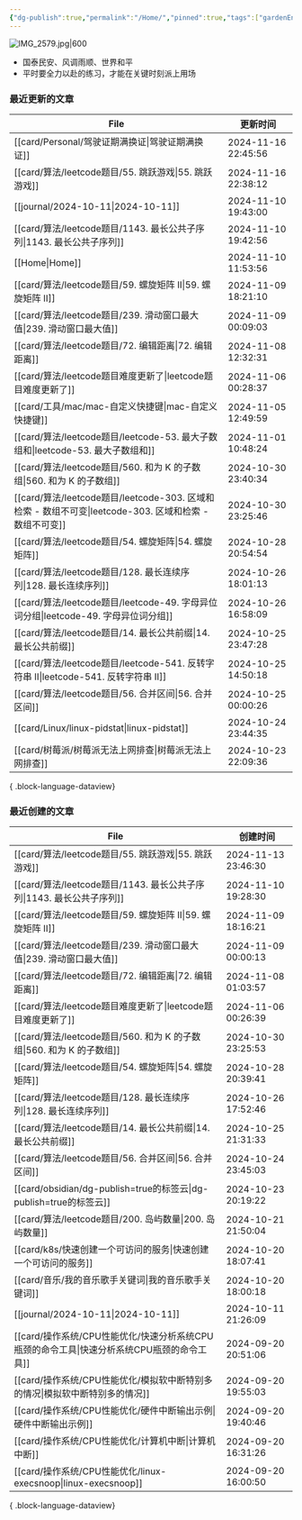 ```yaml
---
{"dg-publish":true,"permalink":"/Home/","pinned":true,"tags":["gardenEntry"],"dgHomeLink":true,"dgShowBacklinks":"false","noteIcon":"2","created":"2024-01-28T22:46:43+08:00","updated":"2024-09-11T17:07:12+08:00"}
---
```



![IMG_2579.jpg|600](/img/user/attachs/IMG_2579.jpg)

- 国泰民安、风调雨顺、世界和平
- 平时要全力以赴的练习，才能在关键时刻派上用场

### 最近更新的文章

| File                                                                               | 更新时间                |
| ---------------------------------------------------------------------------------- | ------------------- |
| [[card/Personal/驾驶证期满换证\|驾驶证期满换证]]                                              | 2024-11-16 22:45:56 |
| [[card/算法/leetcode题目/55. 跳跃游戏\|55. 跳跃游戏]]                                       | 2024-11-16 22:38:12 |
| [[journal/2024-10-11\|2024-10-11]]                                              | 2024-11-10 19:43:00 |
| [[card/算法/leetcode题目/1143. 最长公共子序列\|1143. 最长公共子序列]]                             | 2024-11-10 19:42:56 |
| [[Home\|Home]]                                                                  | 2024-11-10 11:53:56 |
| [[card/算法/leetcode题目/59. 螺旋矩阵 II\|59. 螺旋矩阵 II]]                                 | 2024-11-09 18:21:10 |
| [[card/算法/leetcode题目/239. 滑动窗口最大值\|239. 滑动窗口最大值]]                               | 2024-11-09 00:09:03 |
| [[card/算法/leetcode题目/72. 编辑距离\|72. 编辑距离]]                                       | 2024-11-08 12:32:31 |
| [[card/算法/leetcode题目难度更新了\|leetcode题目难度更新了]]                                    | 2024-11-06 00:28:37 |
| [[card/工具/mac/mac-自定义快捷键\|mac-自定义快捷键]]                                          | 2024-11-05 12:49:59 |
| [[card/算法/leetcode题目/leetcode-53. 最大子数组和\|leetcode-53. 最大子数组和]]                 | 2024-11-01 10:48:24 |
| [[card/算法/leetcode题目/560. 和为 K 的子数组\|560. 和为 K 的子数组]]                           | 2024-10-30 23:40:34 |
| [[card/算法/leetcode题目/leetcode-303. 区域和检索 - 数组不可变\|leetcode-303. 区域和检索 - 数组不可变]] | 2024-10-30 23:25:46 |
| [[card/算法/leetcode题目/54. 螺旋矩阵\|54. 螺旋矩阵]]                                       | 2024-10-28 20:54:54 |
| [[card/算法/leetcode题目/128. 最长连续序列\|128. 最长连续序列]]                                 | 2024-10-26 18:01:13 |
| [[card/算法/leetcode题目/leetcode-49. 字母异位词分组\|leetcode-49. 字母异位词分组]]               | 2024-10-26 16:58:09 |
| [[card/算法/leetcode题目/14. 最长公共前缀\|14. 最长公共前缀]]                                   | 2024-10-25 23:47:28 |
| [[card/算法/leetcode题目/leetcode-541. 反转字符串 II\|leetcode-541. 反转字符串 II]]           | 2024-10-25 14:50:18 |
| [[card/算法/leetcode题目/56. 合并区间\|56. 合并区间]]                                       | 2024-10-25 00:00:26 |
| [[card/Linux/linux-pidstat\|linux-pidstat]]                                     | 2024-10-24 23:44:35 |
| [[card/树莓派/树莓派无法上网排查\|树莓派无法上网排查]]                                               | 2024-10-23 22:09:36 |

{ .block-language-dataview}

### 最近创建的文章

| File                                                          | 创建时间                |
| ------------------------------------------------------------- | ------------------- |
| [[card/算法/leetcode题目/55. 跳跃游戏\|55. 跳跃游戏]]                  | 2024-11-13 23:46:30 |
| [[card/算法/leetcode题目/1143. 最长公共子序列\|1143. 最长公共子序列]]        | 2024-11-10 19:28:30 |
| [[card/算法/leetcode题目/59. 螺旋矩阵 II\|59. 螺旋矩阵 II]]            | 2024-11-09 18:16:21 |
| [[card/算法/leetcode题目/239. 滑动窗口最大值\|239. 滑动窗口最大值]]          | 2024-11-09 00:00:13 |
| [[card/算法/leetcode题目/72. 编辑距离\|72. 编辑距离]]                  | 2024-11-08 01:03:57 |
| [[card/算法/leetcode题目难度更新了\|leetcode题目难度更新了]]               | 2024-11-06 00:26:39 |
| [[card/算法/leetcode题目/560. 和为 K 的子数组\|560. 和为 K 的子数组]]      | 2024-10-30 23:25:53 |
| [[card/算法/leetcode题目/54. 螺旋矩阵\|54. 螺旋矩阵]]                  | 2024-10-28 20:39:41 |
| [[card/算法/leetcode题目/128. 最长连续序列\|128. 最长连续序列]]            | 2024-10-26 17:52:46 |
| [[card/算法/leetcode题目/14. 最长公共前缀\|14. 最长公共前缀]]              | 2024-10-25 21:31:33 |
| [[card/算法/leetcode题目/56. 合并区间\|56. 合并区间]]                  | 2024-10-24 23:45:03 |
| [[card/obsidian/dg-publish=true的标签云\|dg-publish=true的标签云]] | 2024-10-23 20:19:22 |
| [[card/算法/leetcode题目/200. 岛屿数量\|200. 岛屿数量]]                | 2024-10-21 21:50:04 |
| [[card/k8s/快速创建一个可访问的服务\|快速创建一个可访问的服务]]                    | 2024-10-20 18:07:41 |
| [[card/音乐/我的音乐歌手关键词\|我的音乐歌手关键词]]                           | 2024-10-20 18:00:18 |
| [[journal/2024-10-11\|2024-10-11]]                         | 2024-10-11 21:26:09 |
| [[card/操作系统/CPU性能优化/快速分析系统CPU瓶颈的命令工具\|快速分析系统CPU瓶颈的命令工具]]   | 2024-09-20 20:51:06 |
| [[card/操作系统/CPU性能优化/模拟软中断特别多的情况\|模拟软中断特别多的情况]]             | 2024-09-20 19:55:03 |
| [[card/操作系统/CPU性能优化/硬件中断输出示例\|硬件中断输出示例]]                   | 2024-09-20 19:40:46 |
| [[card/操作系统/CPU性能优化/计算机中断\|计算机中断]]                         | 2024-09-20 16:31:26 |
| [[card/操作系统/CPU性能优化/linux-execsnoop\|linux-execsnoop]]     | 2024-09-20 16:00:50 |

{ .block-language-dataview}

